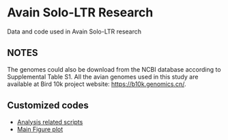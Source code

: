 # Avain Solo-LTR Research
Data and code used in Avain Solo-LTR research
## NOTES
The genomes could also be download from the NCBI database according to Supplemental Table S1. All the avian genomes used in this study are available at Bird 10k project website: https://b10k.genomics.cn/.
## Customized codes
- [Analysis related scripts](script/example.sh)
- [Main Figure plot](plot/Plot.Rmd)